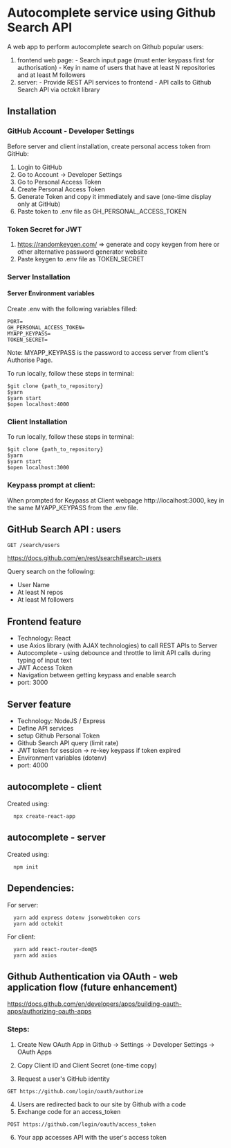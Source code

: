 # Autocomplete service using Github Search API

A web app to perform autocomplete search on Github popular users:
  1. frontend web page:
    - Search input page (must enter keypass first for authorisation)
    - Key in name of users that have at least N repositories and at least M followers
  2. server:
    - Provide REST API services to frontend
    - API calls to Github Search API via octokit library

## Installation

### GitHub Account - Developer Settings
Before server and client installation, create personal access token from GitHub:
1. Login to GitHub
2. Go to Account -> Developer Settings
3. Go to Personal Access Token
4. Create Personal Access Token
5. Generate Token and copy it immediately and save (one-time display only at GitHub)
6. Paste token to .env file as GH_PERSONAL_ACCESS_TOKEN


### Token Secret for JWT
1. https://randomkeygen.com/ => generate and copy keygen from here or other alternative password generator website
2. Paste keygen to .env file as TOKEN_SECRET

### Server Installation

#### Server Environment variables 
Create .env with the following variables filled:
```
PORT=
GH_PERSONAL_ACCESS_TOKEN=
MYAPP_KEYPASS=
TOKEN_SECRET=
```

Note: MYAPP_KEYPASS is the password to access server from client's Authorise Page.

To run locally, follow these steps in terminal:
```
$git clone {path_to_repository}
$yarn 
$yarn start
$open localhost:4000
```
### Client Installation
To run locally, follow these steps in terminal:
```
$git clone {path_to_repository}
$yarn 
$yarn start
$open localhost:3000
```

### Keypass prompt at client:
When prompted for Keypass at Client webpage http://localhost:3000,
key in the same MYAPP_KEYPASS from the .env file.


## GitHub Search API : users
```
GET /search/users
```
https://docs.github.com/en/rest/search#search-users

Query search on the following:
* User Name
* At least N repos
* At least M followers


## Frontend feature
- Technology: React
- use Axios library (with AJAX technologies) to call REST APIs to Server
- Autocomplete - using debounce and throttle to limit API calls during typing of input text
- JWT Access Token 
- Navigation between getting keypass and enable search 
- port: 3000

## Server feature
- Technology: NodeJS / Express
- Define API services
- setup Github Personal Token 
- Github Search API query (limit rate)
- JWT token for session -> re-key keypass if token expired
- Environment variables (dotenv)
- port: 4000


## autocomplete - client
Created using:
```
  npx create-react-app
```

## autocomplete - server
Created using:
```
  npm init
```

## Dependencies:

For server:
```
  yarn add express dotenv jsonwebtoken cors
  yarn add octokit
```

For client:
```
  yarn add react-router-dom@5
  yarn add axios
```


## Github Authentication via OAuth - web application flow (future enhancement)
https://docs.github.com/en/developers/apps/building-oauth-apps/authorizing-oauth-apps
### Steps:
1. Create New OAuth App in Github -> Settings -> Developer Settings -> OAuth Apps
2. Copy Client ID and Client Secret (one-time copy)

3. Request a user's GitHub identity
```
GET https://github.com/login/oauth/authorize
```
4. Users are redirected back to our site by Github with a code
5. Exchange code for an access_token
```
POST https://github.com/login/oauth/access_token
```
6. Your app accesses API with the user's access token


